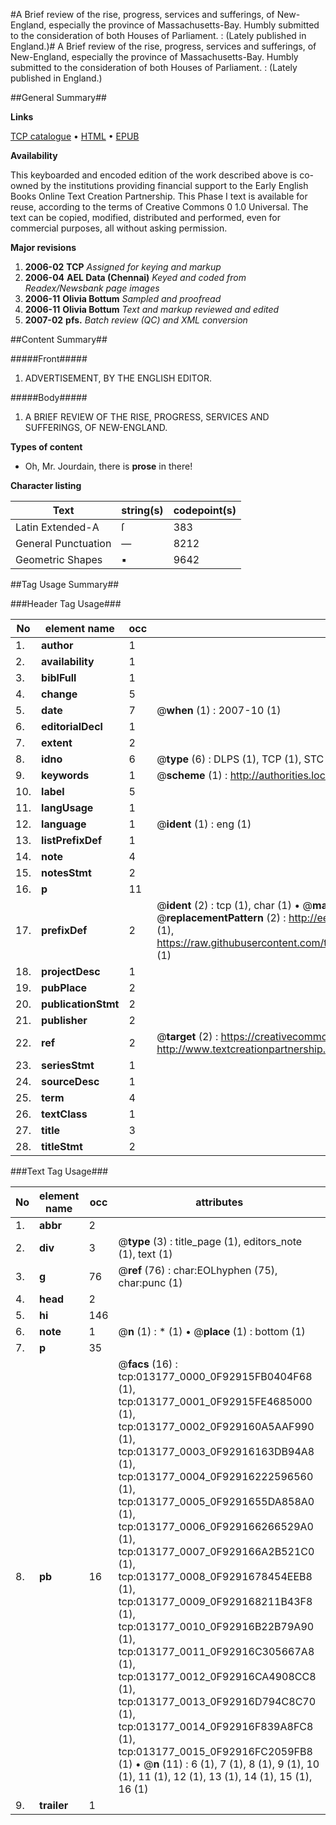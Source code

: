 #A Brief review of the rise, progress, services and sufferings, of New-England, especially the province of Massachusetts-Bay. Humbly submitted to the consideration of both Houses of Parliament. : (Lately published in England.)#
A Brief review of the rise, progress, services and sufferings, of New-England, especially the province of Massachusetts-Bay. Humbly submitted to the consideration of both Houses of Parliament. : (Lately published in England.)

##General Summary##

**Links**

[TCP catalogue](http://www.ota.ox.ac.uk/tcp/)  • 
[HTML](http://tei.it.ox.ac.uk/tcp/Texts-HTML/free/N10/N10396.html)  • 
[EPUB](http://tei.it.ox.ac.uk/tcp/Texts-EPUB/free/N10/N10396.epub)

**Availability**

This keyboarded and encoded edition of the
	       work described above is co-owned by the institutions
	       providing financial support to the Early English Books
	       Online Text Creation Partnership. This Phase I text is
	       available for reuse, according to the terms of Creative
	       Commons 0 1.0 Universal. The text can be copied,
	       modified, distributed and performed, even for
	       commercial purposes, all without asking permission.

**Major revisions**

1. __2006-02__ __TCP__ *Assigned for keying and markup*
1. __2006-04__ __AEL Data (Chennai)__ *Keyed and coded from Readex/Newsbank page images*
1. __2006-11__ __Olivia Bottum__ *Sampled and proofread*
1. __2006-11__ __Olivia Bottum__ *Text and markup reviewed and edited*
1. __2007-02__ __pfs.__ *Batch review (QC) and XML conversion*

##Content Summary##

#####Front#####

1. ADVERTISEMENT, BY THE ENGLISH EDITOR.

#####Body#####

1. A BRIEF REVIEW OF THE RISE, PROGRESS, SERVICES AND SUFFERINGS, OF NEW-ENGLAND.

**Types of content**

  * Oh, Mr. Jourdain, there is **prose** in there!

**Character listing**


|Text|string(s)|codepoint(s)|
|---|---|---|
|Latin Extended-A|ſ|383|
|General Punctuation|—|8212|
|Geometric Shapes|▪|9642|

##Tag Usage Summary##

###Header Tag Usage###

|No|element name|occ|attributes|
|---|---|---|---|
|1.|__author__|1||
|2.|__availability__|1||
|3.|__biblFull__|1||
|4.|__change__|5||
|5.|__date__|7| @__when__ (1) : 2007-10 (1)|
|6.|__editorialDecl__|1||
|7.|__extent__|2||
|8.|__idno__|6| @__type__ (6) : DLPS (1), TCP (1), STC (1), NOTIS (1), IMAGE-SET (1), EVANS-CITATION (1)|
|9.|__keywords__|1| @__scheme__ (1) : http://authorities.loc.gov/ (1)|
|10.|__label__|5||
|11.|__langUsage__|1||
|12.|__language__|1| @__ident__ (1) : eng (1)|
|13.|__listPrefixDef__|1||
|14.|__note__|4||
|15.|__notesStmt__|2||
|16.|__p__|11||
|17.|__prefixDef__|2| @__ident__ (2) : tcp (1), char (1)  •  @__matchPattern__ (2) : ([0-9\-]+):([0-9IVX]+) (1), (.+) (1)  •  @__replacementPattern__ (2) : http://eebo.chadwyck.com/downloadtiff?vid=$1&page=$2 (1), https://raw.githubusercontent.com/textcreationpartnership/Texts/master/tcpchars.xml#$1 (1)|
|18.|__projectDesc__|1||
|19.|__pubPlace__|2||
|20.|__publicationStmt__|2||
|21.|__publisher__|2||
|22.|__ref__|2| @__target__ (2) : https://creativecommons.org/publicdomain/zero/1.0/ (1), http://www.textcreationpartnership.org/docs/. (1)|
|23.|__seriesStmt__|1||
|24.|__sourceDesc__|1||
|25.|__term__|4||
|26.|__textClass__|1||
|27.|__title__|3||
|28.|__titleStmt__|2||


###Text Tag Usage###

|No|element name|occ|attributes|
|---|---|---|---|
|1.|__abbr__|2||
|2.|__div__|3| @__type__ (3) : title_page (1), editors_note (1), text (1)|
|3.|__g__|76| @__ref__ (76) : char:EOLhyphen (75), char:punc (1)|
|4.|__head__|2||
|5.|__hi__|146||
|6.|__note__|1| @__n__ (1) : * (1)  •  @__place__ (1) : bottom (1)|
|7.|__p__|35||
|8.|__pb__|16| @__facs__ (16) : tcp:013177_0000_0F92915FB0404F68 (1), tcp:013177_0001_0F92915FE4685000 (1), tcp:013177_0002_0F929160A5AAF990 (1), tcp:013177_0003_0F92916163DB94A8 (1), tcp:013177_0004_0F92916222596560 (1), tcp:013177_0005_0F9291655DA858A0 (1), tcp:013177_0006_0F929166266529A0 (1), tcp:013177_0007_0F929166A2B521C0 (1), tcp:013177_0008_0F9291678454EEB8 (1), tcp:013177_0009_0F929168211B43F8 (1), tcp:013177_0010_0F92916B22B79A90 (1), tcp:013177_0011_0F92916C305667A8 (1), tcp:013177_0012_0F92916CA4908CC8 (1), tcp:013177_0013_0F92916D794C8C70 (1), tcp:013177_0014_0F92916F839A8FC8 (1), tcp:013177_0015_0F92916FC2059FB8 (1)  •  @__n__ (11) : 6 (1), 7 (1), 8 (1), 9 (1), 10 (1), 11 (1), 12 (1), 13 (1), 14 (1), 15 (1), 16 (1)|
|9.|__trailer__|1||
